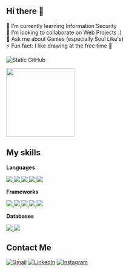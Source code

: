 ## Hi there 👋

🌱 I’m currently learning Information Security   
👯 I’m looking to collaborate on Web Projects :)  
💬 Ask me about Games (especially Soul Like's)  
⚡ Fun fact: I like drawing at the free time 🎨  


<img src="https://img.shields.io/static/v1?label=Overview&message=NicMota&color=f8efd4&style=for-the-badge&logo=GitHub" alt="Static GitHub">
<p>
  <a href="https://github.com/JustTheHero/convoychat">
    <img height=180 align="center" src="https://github-readme-stats.vercel.app/api/top-langs?username=NicMota&layout=compact&langs_count=8&card_width=320&theme=synthwave" />
  </a>
</p>

## My skills

**Languages**

<p>
  <a href="https://github.com/NicMota">
    <img src="https://img.shields.io/badge/Java-ED8B00?style=for-the-badge&logo=openjdk&logoColor=white">
  </a>
  <a href="https://github.com/NicMota">
    <img src="https://img.shields.io/badge/C-00599C?style=for-the-badge&logo=c&logoColor=white">
  </a>
  <a href="https://github.com/NicMota">
    <img src="https://img.shields.io/badge/TypeScript-007ACC?style=for-the-badge&logo=typescript&logoColor=white">
  </a>
  <a href="https://github.com/NicMota">
    <img src="https://img.shields.io/badge/JavaScript-323330?style=for-the-badge&logo=javascript&logoColor=F7DF1E">
  </a>
  <a href="https://github.com/NicMota">
    <img src="https://img.shields.io/badge/PHP-777BB4?style=for-the-badge&logo=php&logoColor=white">
  </a>
</p>

**Frameworks**

<p>
  <a href="https://github.com/NicMota">
    <img src="https://img.shields.io/badge/React-20232A?style=for-the-badge&logo=react&logoColor=61DAFB">
  </a>
  <a href="https://github.com/NicMota">
    <img src="https://img.shields.io/badge/Spring%20Boot-6DB33F?style=for-the-badge&logo=springboot&logoColor=white">
  </a>
  <a href="https://github.com/NicMota">
    <img src="https://img.shields.io/badge/Next.js-000000?style=for-the-badge&logo=nextdotjs&logoColor=white">
  </a>
  <a href="https://github.com/NicMota">
    <img src="https://img.shields.io/badge/React%20Native-20232A?style=for-the-badge&logo=react&logoColor=61DAFB">
  </a>
  <a href="https://github.com/NicMota">
    <img src="https://img.shields.io/badge/Node.js-339933?style=for-the-badge&logo=node.js&logoColor=white">
  </a>
</p>

**Databases**
<p>
  <a href="https://github.com/NicMota">
    <img src="https://img.shields.io/badge/PostgreSQL-4169E1?style=for-the-badge&logo=postgresql&logoColor=white">
  </a>
  <a href="https://github.com/NicMota">
    <img src="https://img.shields.io/badge/MySQL-4479A1?style=for-the-badge&logo=mysql&logoColor=white">
  </a>


</p>

## Contact Me

<p align="left">
  <a href="#" title="Gmail">
  <img src="https://img.shields.io/badge/-Gmail-FF0000?style=flat-square&labelColor=FF0000&logo=gmail&logoColor=white&link=mailto:nicjmota@gmail.com" alt="Gmail"/></a>
  <a href="#" title="LinkedIn">
  <img src="https://img.shields.io/badge/-Linkedin-0e76a8?style=flat-square&logo=Linkedin&logoColor=white&link=https://www.linkedin.com/in/nicolas-mota-860b42373/" alt="LinkedIn"/></a>
  <a href="#" title="Instagram">
  <img src="https://img.shields.io/badge/-Instagram-DF0174?style=flat-square&labelColor=DF0174&logo=instagram&logoColor=white&link=https://www.instagram.com/nicolasjmo/#" alt="Instagram"/></a>
</p>




